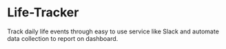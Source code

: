 # Life-Tracker
Track daily life events through easy to use service like Slack and automate data collection to report on dashboard.
